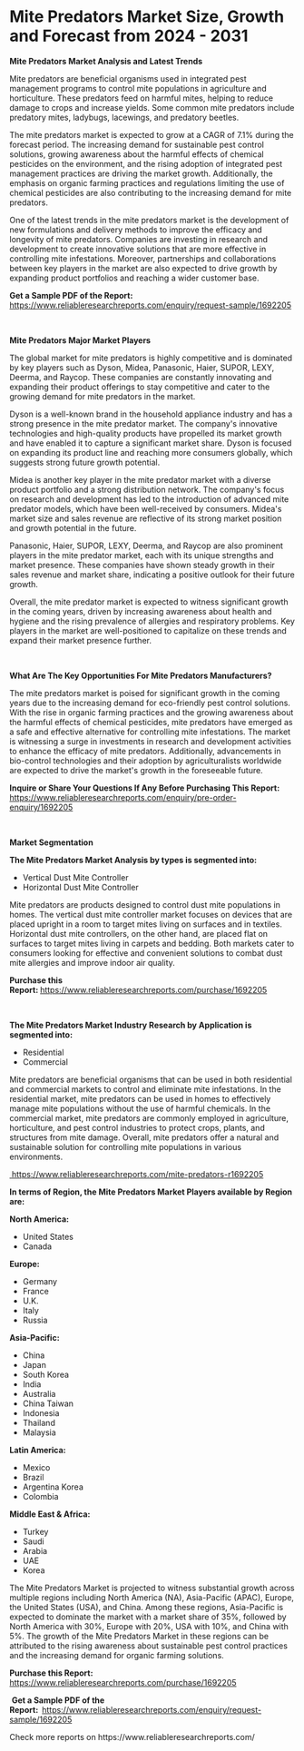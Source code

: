 <p><h1>Mite Predators Market Size, Growth and Forecast from 2024 - 2031</h1></p><p><strong>Mite Predators Market Analysis and Latest Trends</strong></p>
<p><p>Mite predators are beneficial organisms used in integrated pest management programs to control mite populations in agriculture and horticulture. These predators feed on harmful mites, helping to reduce damage to crops and increase yields. Some common mite predators include predatory mites, ladybugs, lacewings, and predatory beetles.</p><p>The mite predators market is expected to grow at a CAGR of 7.1% during the forecast period. The increasing demand for sustainable pest control solutions, growing awareness about the harmful effects of chemical pesticides on the environment, and the rising adoption of integrated pest management practices are driving the market growth. Additionally, the emphasis on organic farming practices and regulations limiting the use of chemical pesticides are also contributing to the increasing demand for mite predators.</p><p>One of the latest trends in the mite predators market is the development of new formulations and delivery methods to improve the efficacy and longevity of mite predators. Companies are investing in research and development to create innovative solutions that are more effective in controlling mite infestations. Moreover, partnerships and collaborations between key players in the market are also expected to drive growth by expanding product portfolios and reaching a wider customer base.</p></p>
<p><strong>Get a Sample PDF of the Report:&nbsp;</strong> <a href="https://www.reliableresearchreports.com/enquiry/request-sample/1692205">https://www.reliableresearchreports.com/enquiry/request-sample/1692205</a></p>
<p>&nbsp;</p>
<p><strong>Mite Predators Major Market Players</strong></p>
<p><p>The global market for mite predators is highly competitive and is dominated by key players such as Dyson, Midea, Panasonic, Haier, SUPOR, LEXY, Deerma, and Raycop. These companies are constantly innovating and expanding their product offerings to stay competitive and cater to the growing demand for mite predators in the market.</p><p>Dyson is a well-known brand in the household appliance industry and has a strong presence in the mite predator market. The company's innovative technologies and high-quality products have propelled its market growth and have enabled it to capture a significant market share. Dyson is focused on expanding its product line and reaching more consumers globally, which suggests strong future growth potential.</p><p>Midea is another key player in the mite predator market with a diverse product portfolio and a strong distribution network. The company's focus on research and development has led to the introduction of advanced mite predator models, which have been well-received by consumers. Midea's market size and sales revenue are reflective of its strong market position and growth potential in the future.</p><p>Panasonic, Haier, SUPOR, LEXY, Deerma, and Raycop are also prominent players in the mite predator market, each with its unique strengths and market presence. These companies have shown steady growth in their sales revenue and market share, indicating a positive outlook for their future growth.</p><p>Overall, the mite predator market is expected to witness significant growth in the coming years, driven by increasing awareness about health and hygiene and the rising prevalence of allergies and respiratory problems. Key players in the market are well-positioned to capitalize on these trends and expand their market presence further.</p></p>
<p>&nbsp;</p>
<p><strong>What Are The Key Opportunities For Mite Predators Manufacturers?</strong></p>
<p><p>The mite predators market is poised for significant growth in the coming years due to the increasing demand for eco-friendly pest control solutions. With the rise in organic farming practices and the growing awareness about the harmful effects of chemical pesticides, mite predators have emerged as a safe and effective alternative for controlling mite infestations. The market is witnessing a surge in investments in research and development activities to enhance the efficacy of mite predators. Additionally, advancements in bio-control technologies and their adoption by agriculturalists worldwide are expected to drive the market's growth in the foreseeable future.</p></p>
<p><strong>Inquire or Share Your Questions If Any Before Purchasing This Report:</strong> <a href="https://www.reliableresearchreports.com/enquiry/pre-order-enquiry/1692205">https://www.reliableresearchreports.com/enquiry/pre-order-enquiry/1692205</a></p>
<p>&nbsp;</p>
<p><strong>Market Segmentation</strong></p>
<p><strong>The Mite Predators Market Analysis by types is segmented into:</strong></p>
<p><ul><li>Vertical Dust Mite Controller</li><li>Horizontal Dust Mite Controller</li></ul></p>
<p><p>Mite predators are products designed to control dust mite populations in homes. The vertical dust mite controller market focuses on devices that are placed upright in a room to target mites living on surfaces and in textiles. Horizontal dust mite controllers, on the other hand, are placed flat on surfaces to target mites living in carpets and bedding. Both markets cater to consumers looking for effective and convenient solutions to combat dust mite allergies and improve indoor air quality.</p></p>
<p><strong>Purchase this Report:&nbsp;</strong><a href="https://www.reliableresearchreports.com/purchase/1692205">https://www.reliableresearchreports.com/purchase/1692205</a></p>
<p>&nbsp;</p>
<p><strong>The Mite Predators Market Industry Research by Application is segmented into:</strong></p>
<p><ul><li>Residential</li><li>Commercial</li></ul></p>
<p><p>Mite predators are beneficial organisms that can be used in both residential and commercial markets to control and eliminate mite infestations. In the residential market, mite predators can be used in homes to effectively manage mite populations without the use of harmful chemicals. In the commercial market, mite predators are commonly employed in agriculture, horticulture, and pest control industries to protect crops, plants, and structures from mite damage. Overall, mite predators offer a natural and sustainable solution for controlling mite populations in various environments.</p></p>
<p><a href="https://www.reliableresearchreports.com/mite-predators-r1692205">&nbsp;https://www.reliableresearchreports.com/mite-predators-r1692205</a></p>
<p><strong>In terms of Region, the Mite Predators Market Players available by Region are:</strong></p>
<p>
    <p> <strong> North America: </strong>
        <ul>
            <li>United States</li>
            <li>Canada</li>
        </ul>
        </p> 
    <p> <strong> Europe: </strong>
        <ul>
            <li>Germany</li>
            <li>France</li>
            <li>U.K.</li>
            <li>Italy</li>
            <li>Russia</li>
        </ul>
        </p> 
    <p> <strong> Asia-Pacific: </strong>
        <ul>
            <li>China</li>
            <li>Japan</li>
            <li>South Korea</li>
            <li>India</li>
            <li>Australia</li>
            <li>China Taiwan</li>
            <li>Indonesia</li>
            <li>Thailand</li>
            <li>Malaysia</li>
        </ul>
        </p> 
    <p> <strong> Latin America: </strong>
        <ul>
            <li>Mexico</li>
            <li>Brazil</li>
            <li>Argentina Korea</li>
            <li>Colombia</li>
        </ul>
        </p> 
    <p> <strong> Middle East & Africa: </strong>
        <ul>
            <li>Turkey</li>
            <li>Saudi</li>
            <li>Arabia</li>
            <li>UAE</li>
            <li>Korea</li>
        </ul>
    </p>
    </p>
<p><p>The Mite Predators Market is projected to witness substantial growth across multiple regions including North America (NA), Asia-Pacific (APAC), Europe, the United States (USA), and China. Among these regions, Asia-Pacific is expected to dominate the market with a market share of 35%, followed by North America with 30%, Europe with 20%, USA with 10%, and China with 5%. The growth of the Mite Predators Market in these regions can be attributed to the rising awareness about sustainable pest control practices and the increasing demand for organic farming solutions.</p></p>
<p><strong>Purchase this Report: </strong><a href="https://www.reliableresearchreports.com/purchase/1692205">https://www.reliableresearchreports.com/purchase/1692205</a></p>
<p>&nbsp;<strong>Get a Sample PDF of the Report:&nbsp;&nbsp;</strong><a href="https://www.reliableresearchreports.com/enquiry/request-sample/1692205">https://www.reliableresearchreports.com/enquiry/request-sample/1692205</a></p>
<p><strong></strong></p>
<p>Check more reports on https://www.reliableresearchreports.com/</p>